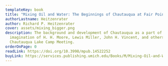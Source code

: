 ```yaml
---
templateKey: book
title: "Mixing Oil and Water: The Beginnings of Chautauqua at Fair Point"
authorLastname: Heitzenrater
author: Richard P. Heitzenrater
cover: assets/mixing_bigger.png
description: The background and development of Chautauqua as a part of the
  imagination of H. H. Moore, Lewis Miller, John H. Vincent, and others in the
  Chautauqua Lake Camp Meeting.
orderOnPage: 0
readLink: https://doi.org/10.3998/mpub.14522252
buyLink: https://services.publishing.umich.edu/Books/M/Mixing-Oil-and-Water
---
```

